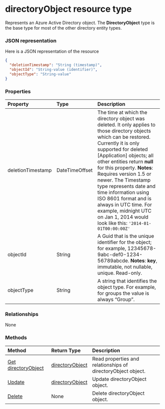 # directoryObject resource type

Represents an Azure Active Directory object. The **DirectoryObject** type is the base type for most of the other directory entity types.

### JSON representation

Here is a JSON representation of the resource

<!-- {
  "blockType": "resource",
  "optionalProperties": [

  ],
  "@odata.type": "microsoft.graph.directoryobject"
}-->

```json
{
  "deletionTimestamp": "String (timestamp)",
  "objectId": "String-value (identifier)",
  "objectType": "String-value"
}

```
### Properties
| Property	   | Type	|Description|
|:---------------|:--------|:----------|
|deletionTimestamp|DateTimeOffset|The time at which the directory object was deleted. It only applies to those directory objects which can be restored. Currently it is only supported for deleted [Application] objects; all other entities return **null** for this property.                            **Notes**: Requires version 1.5 or newer.            The Timestamp type represents date and time information using ISO 8601 format and is always in UTC time. For example, midnight UTC on Jan 1, 2014 would look like this: `'2014-01-01T00:00:00Z'`|
|objectId|String|A Guid that is the unique identifier for the object; for example, 12345678-9abc-def0-1234-56789abcde.                            **Notes**: **key**, immutable, not nullable, unique.             Read-only.|
|objectType|String|A string that identifies the object type. For example, for groups the value is always “Group”.|

### Relationships
None


### Methods

| Method		   | Return Type	|Description|
|:---------------|:--------|:----------|
|[Get directoryObject](../api/directoryobject_get.md) | [directoryObject](directoryobject.md) |Read properties and relationships of directoryObject object.|
|[Update](../api/directoryobject_update.md) | [directoryObject](directoryobject.md)	|Update directoryObject object. |
|[Delete](../api/directoryobject_delete.md) | None |Delete directoryObject object. |

<!-- uuid: 8fcb5dbc-d5aa-4681-8e31-b001d5168d79
2015-10-25 14:57:30 UTC -->
<!-- {
  "type": "#page.annotation",
  "description": "directoryObject resource",
  "keywords": "",
  "section": "documentation",
  "tocPath": ""
}-->